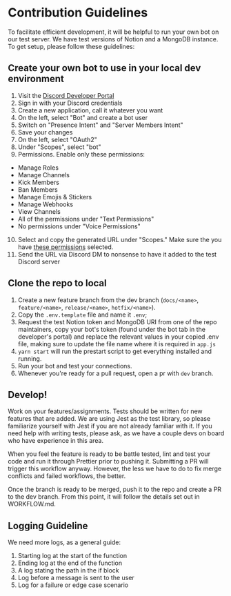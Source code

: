 # Contribution Guidelines

To facilitate efficient development, it will be helpful to run your own bot
on our test server. We have test versions of Notion and a MongoDB instance.
To get setup, please follow these guidelines:

## Create your own bot to use in your local dev environment

1. Visit the [Discord Developer Portal](https://discord.com/developers/applications)
2. Sign in with your Discord credentials
3. Create a new application, call it whatever you want
4. On the left, select "Bot" and create a bot user
5. Switch on "Presence Intent" and "Server Members Intent"
6. Save your changes
7. On the left, select "OAuth2"
8. Under "Scopes", select "bot"
9. Permissions. Enable only these permissions:

-   Manage Roles
-   Manage Channels
-   Kick Members
-   Ban Members
-   Manage Emojis & Stickers
-   Manage Webhooks
-   View Channels
-   All of the permissions under "Text Permissions"
-   No permissions under "Voice Permissions"

10. Select and copy the generated URL under "Scopes." Make sure the you have [these permissions](https://github.com/BanklessDAO/discord-bots/blob/DEGEN/docs/BOT_PERMISSIONS.md) selected.
11. Send the URL via Discord DM to nonsense to have it added to the test
    Discord server

## Clone the repo to local

1. Create a new feature branch from the dev branch (`docs/<name>`, `feature/<name>`, `release/<name>`, `hotfix/<name>`).
2. Copy the `.env.template` file and name it `.env`;
3. Request the test Notion token and MongoDB URI from one of the repo
   maintainers, copy your bot's token (found under the bot tab in the
   developer's portal) and replace the relevant values in your copied .env
   file, making sure to update the file name where it is required in `app.js`
4. `yarn start` will run the prestart script to get everything installed and running.
5. Run your bot and test your connections.
6. Whenever you're ready for a pull request, open a pr with `dev` branch.

## Develop!

Work on your features/assignments. Tests should be written for new features
that are added. We are using Jest as the test library, so please familiarize
yourself with Jest if you are not already familiar with it. If you need help
with writing tests, please ask, as we have a couple devs on board who have
experience in this area.

When you feel the feature is ready to be battle tested, lint and test your
code and run it through Prettier prior to pushing it. Submitting a PR will
trigger this workflow anyway. However, the less we have to do to fix merge
conflicts and failed workflows, the better.

Once the branch is ready to be merged, push it to the repo and create a PR
to the dev branch. From this point, it will follow the details set out in
WORKFLOW.md.

## Logging Guideline

We need more logs, as a general guide:

1. Starting log at the start of the function
2. Ending log at the end of the function
3. A log stating the path in the if block
4. Log before a message is sent to the user
5. Log for a failure or edge case scenario

